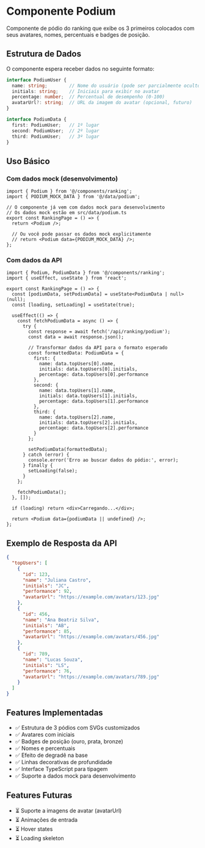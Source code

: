 # Componente Podium

Componente de pódio do ranking que exibe os 3 primeiros colocados com seus avatares, nomes, percentuais e badges de posição.

## Estrutura de Dados

O componente espera receber dados no seguinte formato:

```typescript
interface PodiumUser {
  name: string;        // Nome do usuário (pode ser parcialmente oculto)
  initials: string;    // Iniciais para exibir no avatar
  percentage: number;  // Percentual de desempenho (0-100)
  avatarUrl?: string;  // URL da imagem do avatar (opcional, futuro)
}

interface PodiumData {
  first: PodiumUser;   // 1º lugar
  second: PodiumUser;  // 2º lugar
  third: PodiumUser;   // 3º lugar
}
```

## Uso Básico

### Com dados mock (desenvolvimento)

```tsx
import { Podium } from '@/components/ranking';
import { PODIUM_MOCK_DATA } from '@/data/podium';

// O componente já vem com dados mock para desenvolvimento
// Os dados mock estão em src/data/podium.ts
export const RankingPage = () => {
  return <Podium />;
  
  // Ou você pode passar os dados mock explicitamente
  // return <Podium data={PODIUM_MOCK_DATA} />;
};
```

### Com dados da API

```tsx
import { Podium, PodiumData } from '@/components/ranking';
import { useEffect, useState } from 'react';

export const RankingPage = () => {
  const [podiumData, setPodiumData] = useState<PodiumData | null>(null);
  const [loading, setLoading] = useState(true);

  useEffect(() => {
    const fetchPodiumData = async () => {
      try {
        const response = await fetch('/api/ranking/podium');
        const data = await response.json();
        
        // Transformar dados da API para o formato esperado
        const formattedData: PodiumData = {
          first: {
            name: data.topUsers[0].name,
            initials: data.topUsers[0].initials,
            percentage: data.topUsers[0].performance
          },
          second: {
            name: data.topUsers[1].name,
            initials: data.topUsers[1].initials,
            percentage: data.topUsers[1].performance
          },
          third: {
            name: data.topUsers[2].name,
            initials: data.topUsers[2].initials,
            percentage: data.topUsers[2].performance
          }
        };
        
        setPodiumData(formattedData);
      } catch (error) {
        console.error('Erro ao buscar dados do pódio:', error);
      } finally {
        setLoading(false);
      }
    };

    fetchPodiumData();
  }, []);

  if (loading) return <div>Carregando...</div>;

  return <Podium data={podiumData || undefined} />;
};
```

## Exemplo de Resposta da API

```json
{
  "topUsers": [
    {
      "id": 123,
      "name": "Juliana Castro",
      "initials": "JC",
      "performance": 92,
      "avatarUrl": "https://example.com/avatars/123.jpg"
    },
    {
      "id": 456,
      "name": "Ana Beatriz Silva",
      "initials": "AB",
      "performance": 85,
      "avatarUrl": "https://example.com/avatars/456.jpg"
    },
    {
      "id": 789,
      "name": "Lucas Souza",
      "initials": "LS",
      "performance": 76,
      "avatarUrl": "https://example.com/avatars/789.jpg"
    }
  ]
}
```

## Features Implementadas

- ✅ Estrutura de 3 pódios com SVGs customizados
- ✅ Avatares com iniciais
- ✅ Badges de posição (ouro, prata, bronze)
- ✅ Nomes e percentuais
- ✅ Efeito de degradê na base
- ✅ Linhas decorativas de profundidade
- ✅ Interface TypeScript para tipagem
- ✅ Suporte a dados mock para desenvolvimento

## Features Futuras

- ⏳ Suporte a imagens de avatar (avatarUrl)
- ⏳ Animações de entrada
- ⏳ Hover states
- ⏳ Loading skeleton

